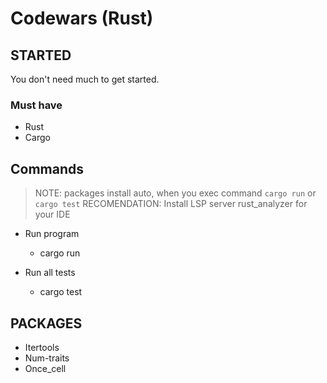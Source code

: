 # Codewars (Rust)

## STARTED

You don't need much to get started.

### Must have

- Rust
- Cargo

## Commands

> NOTE: packages install auto, when you exec command `cargo run` or `cargo test`
> RECOMENDATION: Install LSP server rust_analyzer for your IDE 

- Run program 
  - cargo run

- Run all tests 
  - cargo test

## PACKAGES

- Itertools
- Num-traits
- Once_cell

